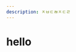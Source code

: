```yaml
---
description: ㅈㅂㄷㄼㅈㄷㄹ
---
```


# hello

<div id="github-profile-card" data-id="simsimjae" data-width="600px" data-height="300px" />
<script src="https://unpkg.com/github-profile-card-component@latest/lib/scripts/index.js"></script>
